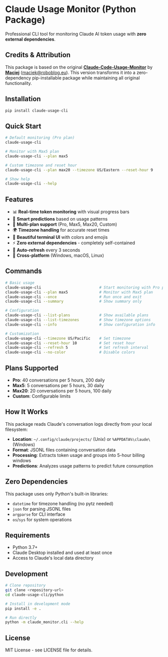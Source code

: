 # Claude Usage Monitor (Python Package)

Professional CLI tool for monitoring Claude AI token usage with **zero external dependencies**.

## Credits & Attribution

This package is based on the original **[Claude-Code-Usage-Monitor](https://github.com/Maciek-roboblog/Claude-Code-Usage-Monitor)** by **[Maciej](https://github.com/Maciek-roboblog)** (maciek@roboblog.eu). This version transforms it into a zero-dependency pip-installable package while maintaining all original functionality.

## Installation

```bash
pip install claude-usage-cli
```

## Quick Start

```bash
# Default monitoring (Pro plan)
claude-usage-cli

# Monitor with Max5 plan
claude-usage-cli --plan max5

# Custom timezone and reset hour
claude-usage-cli --plan max20 --timezone US/Eastern --reset-hour 9

# Show help
claude-usage-cli --help
```

## Features

- 📊 **Real-time token monitoring** with visual progress bars
- 🔮 **Smart predictions** based on usage patterns
- 🎯 **Multi-plan support** (Pro, Max5, Max20, Custom)
- 🌍 **Timezone handling** for accurate reset times
- 🎨 **Beautiful terminal UI** with colors and emojis
- ⚡ **Zero external dependencies** - completely self-contained
- 🔄 **Auto-refresh** every 3 seconds
- 📱 **Cross-platform** (Windows, macOS, Linux)

## Commands

```bash
# Basic usage
claude-usage-cli                          # Start monitoring with Pro plan
claude-usage-cli --plan max5              # Monitor with Max5 plan
claude-usage-cli --once                   # Run once and exit
claude-usage-cli --summary                # Show summary only

# Configuration
claude-usage-cli --list-plans             # Show available plans
claude-usage-cli --list-timezones         # Show timezone options
claude-usage-cli --info                   # Show configuration info

# Customization
claude-usage-cli --timezone US/Pacific    # Set timezone
claude-usage-cli --reset-hour 10          # Set reset hour
claude-usage-cli --refresh 5              # Set refresh interval
claude-usage-cli --no-color               # Disable colors
```

## Plans Supported

- **Pro**: 40 conversations per 5 hours, 200 daily
- **Max5**: 5 conversations per 5 hours, 30 daily  
- **Max20**: 20 conversations per 5 hours, 100 daily
- **Custom**: Configurable limits

## How It Works

This package reads Claude's conversation logs directly from your local filesystem:

- **Location**: `~/.config/claude/projects/` (Unix) or `%APPDATA%\claude\` (Windows)
- **Format**: JSONL files containing conversation data
- **Processing**: Extracts token usage and groups into 5-hour billing windows
- **Predictions**: Analyzes usage patterns to predict future consumption

## Zero Dependencies

This package uses only Python's built-in libraries:

- `datetime` for timezone handling (no pytz needed)
- `json` for parsing JSONL files
- `argparse` for CLI interface
- `os`/`sys` for system operations

## Requirements

- Python 3.7+
- Claude Desktop installed and used at least once
- Access to Claude's local data directory

## Development

```bash
# Clone repository
git clone <repository-url>
cd claude-usage-cli/python

# Install in development mode
pip install -e .

# Run directly
python -m claude_monitor.cli --help
```

## License

MIT License - see LICENSE file for details.